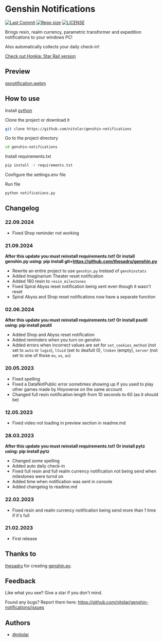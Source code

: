 # Genshin Notifications
[![Last Commit](https://img.shields.io/github/last-commit/nitolar/genshin-notifications)](https://github.com/nitolar/genshin-notifications/commits/master)
[![Repo size](https://img.shields.io/github/repo-size/nitolar/genshin-notifications)](https://github.com/nitolar/genshin-notifications/graphs/code-frequency)
[![LICENSE](https://img.shields.io/github/license/nitolar/genshin-notifications)](https://github.com/nitolar/genshin-notifications/blob/master/LICENSE.md)


Brings resin, realm currency, parametric transformer and expedition notifications to your windows PC!

Also automatically collects your daily check-in!

[Check out Honkia: Star Rail version](https://github.com/nitolar/hsr-notifications)

## Preview

[gsnotification.webm](https://github.com/nitolar/genshin-notifications/assets/73779998/d8526fd8-5bf9-4940-87a3-67675ddaa13c)

## How to use

Install [python](https://www.python.org)

Clone the project or download it

```bash
git clone https://github.com/nitolar/genshin-notifications
```

Go to the project directory

```bash
cd genshin-notifications
```

Install requirements.txt

```bash
pip install -r requirements.txt
```

Configure the settings.env file

Run file

```bash
python notifications.py
```


## Changelog

### 22.09.2024

- Fixed Shop reminder not working

### 21.09.2024

**After this update you must reinstall requirements.txt! Or install genshin.py using: pip install git+https://github.com/thesadru/genshin.py**
- Rewrite an entire project to use `genshin.py` instead of `genshinstats`
- Added Imaginarium Theater reset notification
- Added 160 resin to `resin_milestones`
- Fixed Spiral Abyss reset notification being sent even though it wasn't reset
- Spiral Abyss and Shop reset notifications now have a separate function

### 02.06.2024

**After this update you must reinstall requirements.txt! Or install psutil using: pip install psutil**
- Added Shop and Abyss reset notification
- Added reminders when you turn on genshin
- Added errors when incorrect values are set for `set_cookies_method` (not set to `auto` or `login`), `ltuid` (set to deafult 0), `ltoken` (empty), `server` (not set to one of those `eu`, `us`, `as`)

### 20.05.2023

- Fixed spelling
- Fixed a DataNotPublic error sometimes showing up if you used to play other games made by Hoyoverse on the same account
- Changed full resin notification length from 10 seconds to 60 (as it should be)

### 12.05.2023

- Fixed video not loading in preview section in readme.md

### 28.03.2023

**After this update you must reinstall requirements.txt! Or install pytz using: pip install pytz**
- Changed some spelling
- Added auto daily check-in
- Fixed full resin and full realm currency notification not being send when milestones were turnd on
- Added time when notification was sent in console
- Added changelog to readme.md

### 22.02.2023

- Fixed resin and realm currency notification being send more than 1 time if it's full

### 21.02.2023

- First release


## Thanks to

[thesadru](https://github.com/thesadru) for creating [genshin.py](https://github.com/thesadru/genshin.py).


## Feedback

Like what you see? Give a star if you don't mind.

Found any bugs? Report them here: https://github.com/nitolar/genshin-notifications/issues


## Authors

- [@nitolar](https://www.github.com/nitolar)

